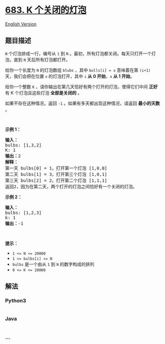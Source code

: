 # [683. K 个关闭的灯泡](https://leetcode-cn.com/problems/k-empty-slots)

[English Version](/solution/0600-0699/0683.K%20Empty%20Slots/README_EN.md)

## 题目描述

<!-- 这里写题目描述 -->

<p><code>N</code> 个灯泡排成一行，编号从 <code>1</code> 到 <code>N</code> 。最初，所有灯泡都关闭。每天只打开一个灯泡，直到 <code>N</code> 天后所有灯泡都打开。</p>

<p>给你一个长度为 <code>N</code> 的灯泡数组 <code>blubs</code> ，其中 <code>bulls[i] = x</code> 意味着在第 <code>(i+1)</code> 天，我们会把在位置 <code>x</code> 的灯泡打开，其中 <code>i</code> <strong>从 0 开始</strong>，<code>x</code> <strong>从 1 开始</strong>。</p>

<p class="MachineTrans-lang-zh-CN">给你一个整数 <code>K</code> ，请你输出在第几天恰好有两个打开的灯泡，使得它们中间 <strong>正好</strong> 有 K 个灯泡且这些灯泡 <strong>全部是关闭的</strong> 。</p>

<p class="MachineTrans-lang-zh-CN">如果不存在这种情况，返回 <code>-1</code> 。如果有多天都出现这种情况，请返回 <strong>最小的天数</strong> 。</p>

<p> </p>

<p><b>示例 1：</b></p>

<pre>
<b>输入：</b>
bulbs: [1,3,2]
K: 1
<b>输出：</b>2
<b>解释：</b>
第一天 bulbs[0] = 1，打开第一个灯泡 [1,0,0]
第二天 bulbs[1] = 3，打开第三个灯泡 [1,0,1]
第三天 bulbs[2] = 2，打开第二个灯泡 [1,1,1]
返回2，因为在第二天，两个打开的灯泡之间恰好有一个关闭的灯泡。
</pre>

<p><strong>示例 2：</strong></p>

<pre>
<strong>输入：</strong>
bulbs: [1,2,3]
k: 1
<strong>输出：</strong>-1
</pre>

<p> </p>

<p><b>提示：</b></p>

<ul>
	<li><code>1 <= N <= 20000</code></li>
	<li><code>1 <= bulbs[i] <= N</code></li>
	<li><code>bulbs</code> 是一个由从 <code>1</code> 到 <code>N</code> 的数字构成的排列</li>
	<li><code>0 <= K <= 20000</code></li>
</ul>


## 解法

<!-- 这里可写通用的实现逻辑 -->

<!-- tabs:start -->

### **Python3**

<!-- 这里可写当前语言的特殊实现逻辑 -->

```python

```

### **Java**

<!-- 这里可写当前语言的特殊实现逻辑 -->

```java

```

### **...**

```

```

<!-- tabs:end -->

